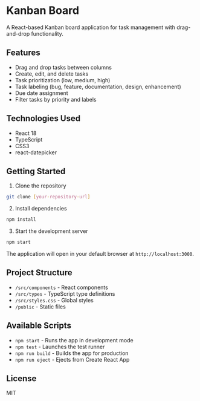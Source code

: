 # Kanban Board

A React-based Kanban board application for task management with drag-and-drop functionality.

## Features

- Drag and drop tasks between columns
- Create, edit, and delete tasks
- Task prioritization (low, medium, high)
- Task labeling (bug, feature, documentation, design, enhancement)
- Due date assignment
- Filter tasks by priority and labels

## Technologies Used

- React 18
- TypeScript
- CSS3
- react-datepicker

## Getting Started

1. Clone the repository
```bash
git clone [your-repository-url]
```

2. Install dependencies
```bash
npm install
```

3. Start the development server
```bash
npm start
```

The application will open in your default browser at `http://localhost:3000`.

## Project Structure

- `/src/components` - React components
- `/src/types` - TypeScript type definitions
- `/src/styles.css` - Global styles
- `/public` - Static files

## Available Scripts

- `npm start` - Runs the app in development mode
- `npm test` - Launches the test runner
- `npm run build` - Builds the app for production
- `npm run eject` - Ejects from Create React App

## License

MIT 